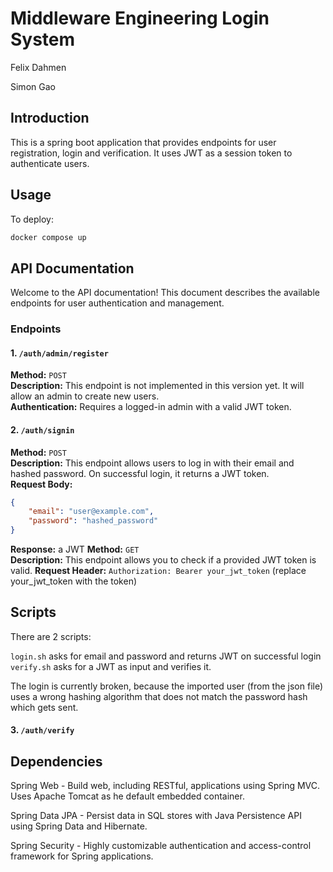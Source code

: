 # Middleware Engineering Login System

Felix Dahmen

Simon Gao

## Introduction

This is a spring boot application that provides endpoints for user registration, login and verification.
It uses JWT as a session token to authenticate users.

## Usage

To deploy: 

```bash
docker compose up
```


## API Documentation

Welcome to the API documentation! This document describes the available endpoints for user authentication and management.

### Endpoints

#### 1. `/auth/admin/register`
**Method:** `POST`  
**Description:** This endpoint is not implemented in this version yet. It will allow an admin to create new users.  
**Authentication:** Requires a logged-in admin with a valid JWT token.

#### 2. `/auth/signin`
**Method:** `POST`  
**Description:** This endpoint allows users to log in with their email and hashed password. On successful login, it returns a JWT token.  
**Request Body:**
```json
{
    "email": "user@example.com",
    "password": "hashed_password"
}
```

**Response:** a JWT 
**Method:** `GET`  
**Description:** This endpoint allows you to check if a provided JWT token is valid.
**Request Header:** `Authorization: Bearer your_jwt_token` (replace your_jwt_token with the token)

## Scripts

There are 2 scripts:

`login.sh` asks for email and password and returns JWT on successful login 
`verify.sh` asks for a JWT as input and verifies it.

The login is currently broken, because the imported user (from the json file) uses a wrong hashing algorithm 
that does not match the password hash which gets sent.

#### 3. `/auth/verify`

## Dependencies
Spring Web - Build web, including RESTful, applications using Spring MVC. Uses Apache Tomcat as
he default embedded container.

Spring Data JPA - Persist data in SQL stores with Java Persistence API using Spring Data and
Hibernate.

Spring Security - Highly customizable authentication and access-control framework for Spring applications.

